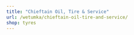 ```yaml
---
title: "Chieftain Oil, Tire & Service"
url: /wetumka/chieftain-oil-tire-and-service/
shop: tyres
---
```

